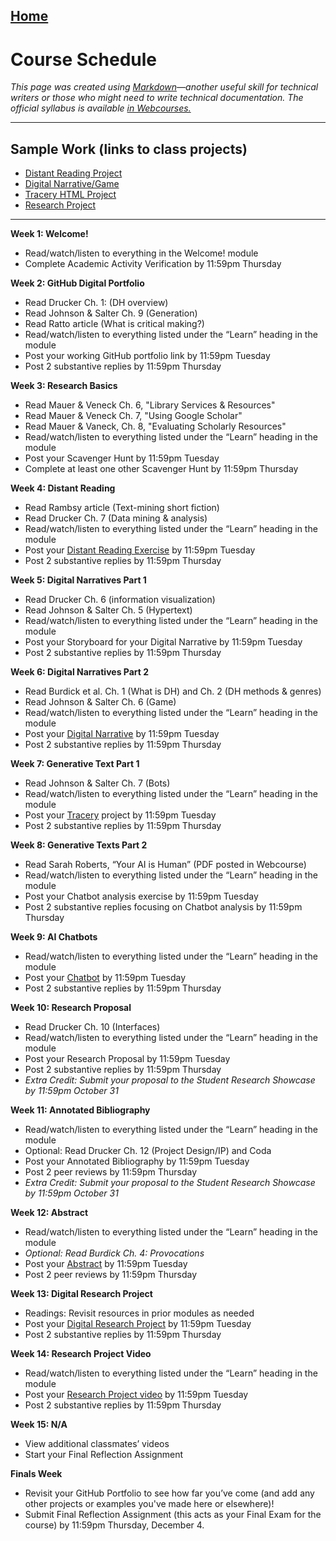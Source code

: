 [Home](index.html) 
---
# Course Schedule 


*This page was created using [Markdown](https://www.markdownguide.org/cheat-sheet/)—another useful skill for technical writers or those who might need to write technical documentation.
The official syllabus is available [in Webcourses.](https://webcourses.ucf.edu/courses/1488031/external_tools/374802)* 

---
## **Sample Work (links to class projects)**
- [Distant Reading Project](distantreading.md)
- [Digital Narrative/Game](game.html)
- [Tracery HTML Project](tracery.html)
- [Research Project](researchproject.md)
  
---  
  
**Week 1: Welcome!**  
- Read/watch/listen to everything in the Welcome! module  
- Complete Academic Activity Verification by 11:59pm Thursday  

**Week 2: GitHub Digital Portfolio**  
- Read Drucker Ch. 1: (DH overview)  
- Read Johnson & Salter Ch. 9 (Generation)  
- Read Ratto article (What is critical making?)  
- Read/watch/listen to everything listed under the “Learn” heading in the module  
- Post your working GitHub portfolio link by 11:59pm Tuesday  
- Post 2 substantive replies by 11:59pm Thursday  

**Week 3: Research Basics**  
- Read Mauer & Veneck Ch. 6, "Library Services & Resources"  
- Read Mauer & Veneck Ch. 7, "Using Google Scholar"  
- Read Mauer & Vaneck, Ch. 8, "Evaluating Scholarly Resources"  
- Read/watch/listen to everything listed under the “Learn” heading in the module  
- Post your Scavenger Hunt by 11:59pm Tuesday  
- Complete at least one other Scavenger Hunt by 11:59pm Thursday  

**Week 4: Distant Reading**  
- Read Rambsy article (Text-mining short fiction)  
- Read Drucker Ch. 7 (Data mining & analysis)  
- Read/watch/listen to everything listed under the “Learn” heading in the module  
- Post your [Distant Reading Exercise](/DIG3171/distantreading.md) by 11:59pm Tuesday  
- Post 2 substantive replies by 11:59pm Thursday  

**Week 5: Digital Narratives Part 1**  
- Read Drucker Ch. 6 (information visualization)  
- Read Johnson & Salter Ch. 5 (Hypertext)  
- Read/watch/listen to everything listed under the “Learn” heading in the module  
- Post your Storyboard for your Digital Narrative by 11:59pm Tuesday  
- Post 2 substantive replies by 11:59pm Thursday  

**Week 6: Digital Narratives Part 2**  
- Read Burdick et al. Ch. 1 (What is DH) and Ch. 2 (DH methods & genres)  
- Read Johnson & Salter Ch. 6 (Game)  
- Read/watch/listen to everything listed under the “Learn” heading in the module  
- Post your [Digital Narrative](/DIG3171/game.html) by 11:59pm Tuesday  
- Post 2 substantive replies by 11:59pm Thursday  

**Week 7: Generative Text Part 1**  
- Read Johnson & Salter Ch. 7 (Bots)  
- Read/watch/listen to everything listed under the “Learn” heading in the module  
- Post your [Tracery](/DIG3171/tracery.html) project by 11:59pm Tuesday  
- Post 2 substantive replies by 11:59pm Thursday  

**Week 8: Generative Texts Part 2**  
- Read Sarah Roberts, “Your AI is Human” (PDF posted in Webcourse)  
- Read/watch/listen to everything listed under the “Learn” heading in the module  
- Post your Chatbot analysis exercise by 11:59pm Tuesday  
- Post 2 substantive replies focusing on Chatbot analysis by 11:59pm Thursday  

**Week 9: AI Chatbots**  
- Read/watch/listen to everything listed under the “Learn” heading in the module  
- Post your [Chatbot](/DIG3171/chatbot.html) by 11:59pm Tuesday  
- Post 2 substantive replies by 11:59pm Thursday  

**Week 10: Research Proposal**  
- Read Drucker Ch. 10 (Interfaces)  
- Read/watch/listen to everything listed under the “Learn” heading in the module  
- Post your Research Proposal by 11:59pm Tuesday  
- Post 2 substantive replies by 11:59pm Thursday  
- *Extra Credit: Submit your proposal to the Student Research Showcase by 11:59pm October 31*  

**Week 11: Annotated Bibliography**  
- Read/watch/listen to everything listed under the “Learn” heading in the module  
- Optional: Read Drucker Ch. 12 (Project Design/IP) and Coda  
- Post your Annotated Bibliography by 11:59pm Tuesday  
- Post 2 peer reviews by 11:59pm Thursday  
- *Extra Credit: Submit your proposal to the Student Research Showcase by 11:59pm October 31*  

**Week 12: Abstract**  
- Read/watch/listen to everything listed under the “Learn” heading in the module  
- *Optional: Read Burdick Ch. 4: Provocations*  
- Post your [Abstract](/DIG3171/researchproject.md) by 11:59pm Tuesday  
- Post 2 peer reviews by 11:59pm Thursday  

**Week 13: Digital Research Project**  
- Readings: Revisit resources in prior modules as needed  
- Post your [Digital Research Project](/DIG3171/researchproject.md) by 11:59pm Tuesday  
- Post 2 substantive replies by 11:59pm Thursday  

**Week 14: Research Project Video**  
- Read/watch/listen to everything listed under the “Learn” heading in the module  
- Post your [Research Project video](/DIG3171/researchproject.md) by 11:59pm Tuesday  
- Post 2 substantive replies by 11:59pm Thursday  

**Week 15: N/A**  
- View additional classmates’ videos  
- Start your Final Reflection Assignment  

**Finals Week**  
- Revisit your GitHub Portfolio to see how far you’ve come (and add any other projects or examples you've made here or elsewhere)!
- Submit Final Reflection Assignment (this acts as your Final Exam for the course) by 11:59pm Thursday, December 4.  
